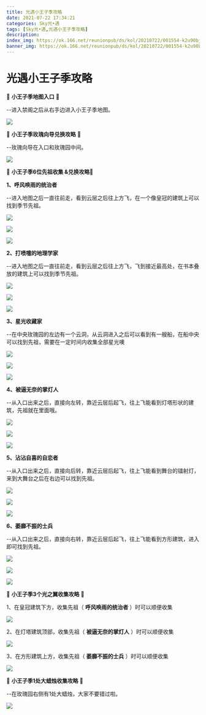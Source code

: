 ```yaml
---
title: 光遇小王子季攻略
date: 2021-07-22 17:34:21
categories: Sky光•遇
tags: [Sky光•遇,光遇小王子季攻略]
description: 
index_img: https://ok.166.net/reunionpub/ds/kol/20210722/001554-k2u90bj7ay.png?imageView&thumbnail=600x0&type=jpg
banner_img: https://ok.166.net/reunionpub/ds/kol/20210722/001554-k2u90bj7ay.png?imageView&thumbnail=600x0&type=jpg
---
```

# 光遇小王子季攻略
🌹 **小王子季地图入口** 🌹

\--进入禁阁之后从右手边进入小王子季地图。

![](https://ok.166.net/reunionpub/ds/kol/20210720/223930-85d0to3eys.png)

🌹 **小王子季玫瑰向导兑换攻略** 🌹

\--玫瑰向导在入口和玫瑰园中间。

![](https://ok.166.net/reunionpub/ds/kol/20210721/001354-zqnsmtgp39.png)

  

🌹 **小王子季6位先祖收集 &兑换攻略**🌹

 **1、呼风唤雨的统治者**

\--进入地图之后一直往前走，看到云层之后往上方飞，在一个像皇冠的建筑上可以找到季节先祖。

![](https://ok.166.net/reunionpub/ds/kol/20210720/224627-6cfsrawhqs.png)

![](https://ok.166.net/reunionpub/ds/kol/20210720/224842-iunjc6fqtl.png)

![](https://ok.166.net/reunionpub/ds/kol/20210720/224310-r5mnqys3iw.png)

  

 **2、打喷嚏的地理学家**

\--进入地图之后一直往前走，看到云层之后往上方飞，飞到接近最高处，在书本叠放的建筑上可以找到季节先祖。

![](https://ok.166.net/reunionpub/ds/kol/20210720/230208-w4k706f9mo.png)

![](https://ok.166.net/reunionpub/ds/kol/20210720/230247-tsysld7jba.png)

![](https://ok.166.net/reunionpub/ds/kol/20210720/230410-5lcbg1rn42.png)

 **3、星光收藏家**

\--在中央玫瑰园的左边有一个云洞，从云洞进入之后可以看到有一艘船，在船中央可以找到先祖，需要在一定时间内收集全部星光噢

![](https://ok.166.net/reunionpub/ds/kol/20210720/231650-6hd3vc971j.png)

![](https://ok.166.net/reunionpub/ds/kol/20210720/231530-smv328ztie.png)

![](https://ok.166.net/reunionpub/ds/kol/20210720/231442-qs4chk902p.png)

 **4、被逼无奈的掌灯人**

\--从入口出来之后，直接向左转，靠近云层后起飞，往上飞能看到灯塔形状的建筑，先祖就在里面哦。

![](https://ok.166.net/reunionpub/ds/kol/20210720/232627-59jf8sak1g.png)

![](https://ok.166.net/reunionpub/ds/kol/20210720/232650-12ivb058os.png)

![](https://ok.166.net/reunionpub/ds/kol/20210720/232702-zkogp5s9ml.png)

 **5、沾沾自喜的自恋者**

\--从入口出来之后，直接向后转，靠近云层后起飞，往上飞能看到舞台的镭射灯，来到大舞台之后在右边可以找到先祖。

![](https://ok.166.net/reunionpub/ds/kol/20210720/233103-ruhfm1zv26.png)

![](https://ok.166.net/reunionpub/ds/kol/20210720/233051-ju3g6m4l8z.png)

![](https://ok.166.net/reunionpub/ds/kol/20210720/233930-p1m329guwf.png)

 **6、萎靡不振的士兵**

\--从入口出来之后，直接向右转，靠近云层后起飞，往上飞能看到方形建筑，进入即可找到先祖。

![](https://ok.166.net/reunionpub/ds/kol/20210720/234703-dpf623gr05.png)

![](https://ok.166.net/reunionpub/ds/kol/20210720/234654-2tnfwgclqk.png)

![](https://ok.166.net/reunionpub/ds/kol/20210720/234714-wfukzyc7o0.png)

🌹 **小王子季3个光之翼收集攻略** 🌹

1、在皇冠建筑下方，收集先祖（ **呼风唤雨的统治者** ）时可以顺便收集

![](https://ok.166.net/reunionpub/ds/kol/20210720/235258-dkw6bvmqez.png)

2、在灯塔建筑顶部，收集先祖（ **被逼无奈的掌灯人** ）时可以顺便收集

![](https://ok.166.net/reunionpub/ds/kol/20210720/235253-9f4zjy165q.png)

3、在方形建筑上方，收集先祖（ **萎靡不振的士兵** ）时可以顺便收集

![](https://ok.166.net/reunionpub/ds/kol/20210720/235137-wgz7s8m6cf.png)

🌹 **小王子季1处大蜡烛收集攻略** 🌹

\--在玫瑰园右侧有1处大蜡烛，大家不要错过啦。

![](https://ok.166.net/reunionpub/ds/kol/20210720/235618-uwtfq6sl0c.png)

  

